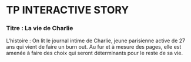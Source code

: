# TP INTERACTIVE STORY

### Titre : La vie de Charlie

L'histoire : On lit le journal intime de Charlie, jeune parisienne active de 27 ans qui vient de faire un burn out. Au fur et à mesure des pages, elle est amenée à faire des choix qui seront déterminants pour le reste de sa vie.
